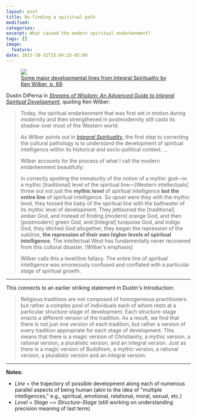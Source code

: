```yaml
---
layout: post
title: Re-finding a spiritual path
modified:
categories: 
excerpt: What caused the modern spiritual endarkenment?
tags: []
image:
  feature:
date: 2015-10-31T15:04:15-05:00
---
```


<figure>
	<a href="http://www.meetup.com/kenwilber-98/events/81189162/"><img src="https://lh3.googleusercontent.com/sAa51jMYhrvQDdl57bKJkA27JULekNJKrOYG7-FXg6Q3xwXwW9nuBDLI_3Vo7HqmfYTcmVxzPEj1vgN6jaKv6GCZEGD_FLX3mh06A-BjTV6Jae9wTFwG"></a>
	<figcaption><a href="http://www.meetup.com/kenwilber-98/events/81189162/" title="Some major developmental lines from Integral Spirituality by Ken Wilber, p. 69">Some major developmental lines from Integral Spirituality by Ken Wilber, p. 69</a>.</figcaption>
</figure>

Dustin DiPerna in _[Streams of Wisdom: An Advanced Guide to Integral Spiritual Development][ddsw]_, quoting Ken Wilber:

> Today, the spiritual endarkenment that was first set in motion during modernity and then strengthened in postmodernity still casts its shadow over most of the Western world.
> 
> As Wilber points out in _[Integral Spirituality][kwis]_, the first step to correcting the cultural pathology is to understand the development of spiritual intelligence within its historical and socio-political context. ...
> 
> Wilber accounts for the process of what I call the modern endarkenment beautifully:
> 
> In correctly spotting the immaturity of the notion of a mythic god—or a mythic [traditional] level of the spiritual line—[Western intellectuals] threw out not just the **mythic level** of spiritual intelligence **but the entire line** of spiritual intelligence. So upset were they with the mythic level, they tossed the baby of the spiritual line with the bathwater of its mythic level of development. They jettisoned the [traditional] amber God, and instead of finding [modern] orange God, and then [postmodern] green God, and [Integral] turquoise God, and indigo God, they ditched God altogether, they began the repression of the sublime, **the repression of their own higher levels of spiritual intelligence**. The intellectual West has fundamentally never recovered from this cultural disaster. [Wilber’s emphasis]
> 
> Wilber calls this a level/line fallacy. The entire line of spiritual intelligence was erroneously confused and conflated with a particular stage of spiritual growth.

---

This connects to an earlier striking statement in Dustin's Introduction: 

> Religious traditions are not composed of homogeneous practitioners but rather a complex pool of individuals each of whom rests at a particular structure-stage of development. Each structure-stage enacts a different version of the tradition. As a result, we find that there is not just one version of each tradition, but rather a version of every tradition appropriate for each stage of development. This means that there is a magic version of Christianity, a mythic version, a rational version, a pluralistic version, and an integral version. Just as there is a magic version of Buddhism, a mythic version, a rational version, a pluralistic version and an integral version.

---

**Notes:**  

* _Line_ = the trajectory of possible development along each of numerous parallel aspects of being human (akin to the idea of "multiple intelligences," e.g., spiritual, emotional, relational, moral, sexual, etc.)  
* _Level_ = _Stage_ ~= _Structure-Stage_ (still working on understanding precision meaning of last term)


[kwis]: http://www.amazon.com/Integral-Spirituality-Startling-Religion-Postmodern/dp/1590305272/
[ddsw]: http://www.amazon.com/Streams-Wisdom-Dustin-DiPerna/dp/0989228932/
